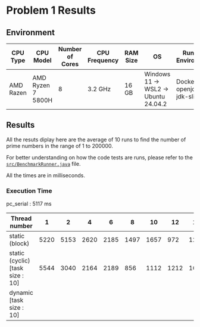 # Problem 1 Results

## Environment

| CPU Type | CPU Model | Number of Cores | CPU Frequency | RAM Size | OS | Runtime Environment |
|----------|-----------|-----------------|---------------|----------|----|---------------------|
| AMD Razen | AMD Ryzen 7 5800H | 8 | 3.2 GHz | 16 GB | Windows 11 -> WSL2 -> Ubuntu 24.04.2 | Docker openjdk:17-jdk-slim |

## Results

All the resuts diplay here are the average of 10 runs to find the number of prime numbers in the range of 1 to 200000.

For better understanding on how the code tests are runs, please refer to the [`src/BenchmarkRunner.java`](../src/BenchmarkRunner.java) file.

All the times are in milliseconds.

### Execution Time

pc_serial : 5117 ms

| Thread number |  1 | 2 | 4 | 6 | 8 | 10 | 12 | 14 | 16 | 32 |
|---------------|----|---|---|---|---|----|----|----|----|----|
| static (block) | 5220 | 5153 | 2620 | 2185 | 1497 | 1657 | 972 | 1209 | 827 | 1100 |
| static (cyclic) [task size : 10] | 5544 | 3040 | 2164 | 2189 | 856 | 1112 | 1212 | 1046 | 7110 | 941 |
| dynamic [task size : 10] | 
